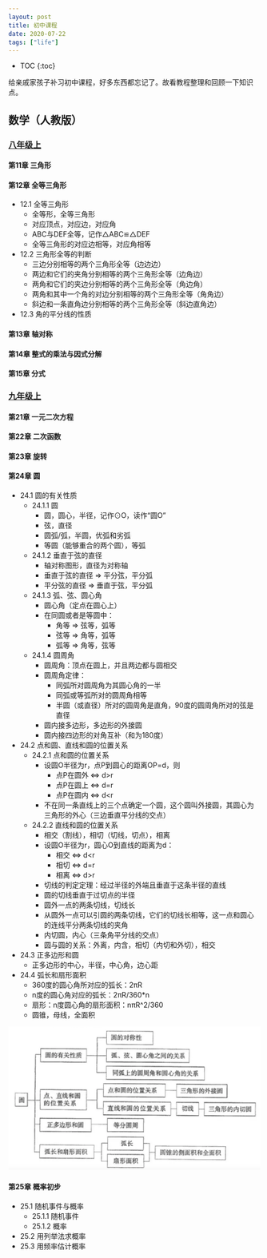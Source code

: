 ```yaml
---
layout: post
title: 初中课程
date: 2020-07-22
tags: ["life"]
---
```


* TOC
{:toc}

给亲戚家孩子补习初中课程，好多东西都忘记了。故看教程整理和回顾一下知识点。

## 数学（人教版）

### [八年级上](https://mp.weixin.qq.com/mp/homepage?__biz=MzU3NTg3MTYyMQ==&hid=8&sn=49a9d0cb1f703682fb577a464e3f4e75&scene=25)

#### 第11章 三角形

#### 第12章 全等三角形

- 12.1 全等三角形
	- 全等形，全等三角形
	- 对应顶点，对应边，对应角
	- ABC与DEF全等，记作△ABC≌△DEF
	- 全等三角形的对应边相等，对应角相等
- 12.2 三角形全等的判断
	- 三边分别相等的两个三角形全等（边边边）
	- 两边和它们的夹角分别相等的两个三角形全等（边角边）
	- 两角和它们的夹边分别相等的两个三角形全等（角边角）
	- 两角和其中一个角的对边分别相等的两个三角形全等（角角边）
	- 斜边和一条直角边分别相等的两个三角形全等（斜边直角边）
- 12.3 角的平分线的性质

#### 第13章 轴对称

#### 第14章 整式的乘法与因式分解

#### 第15章 分式


### [九年级上](https://mp.weixin.qq.com/mp/homepage?__biz=MzU3NTg3MTYyMQ==&hid=9&sn=8c04740f5f1b00dde586186932fad3d1&scene=25)

#### 第21章 一元二次方程

#### 第22章 二次函数

#### 第23章 旋转

#### 第24章 圆

- 24.1 圆的有关性质
	- 24.1.1 圆
		- 圆，圆心，半径，记作⊙O，读作“圆O”
		- 弦，直径
		- 圆弧/弧，半圆，优弧和劣弧
		- 等圆（能够重合的两个圆），等弧
	- 24.1.2 垂直于弦的直径
		- 轴对称图形，直径为对称轴
		- 垂直于弦的直径 => 平分弦，平分弧
		- 平分弦的直径 => 垂直于弦，平分弧
	- 24.1.3 弧、弦、圆心角
		- 圆心角（定点在圆心上）
		- 在同圆或者是等圆中：
			- 角等 => 弦等，弧等
			- 弦等 => 角等，弧等
			- 弧等 => 角等，弦等
	- 24.1.4 圆周角
		- 圆周角：顶点在圆上，并且两边都与圆相交
		- 圆周角定律：
			- 同弧所对圆周角为其圆心角的一半
			- 同弧或等弧所对的圆周角相等
			- 半圆（或直径）所对的圆周角是直角，90度的圆周角所对的弦是直径
		- 圆内接多边形，多边形的外接圆
		- 圆内接四边形的对角互补（和为180度）
- 24.2 点和圆、直线和圆的位置关系
	- 24.2.1 点和圆的位置关系
		- 设圆O半径为r，点P到圆心的距离OP=d，则
			- 点P在圆外 <=> d>r
			- 点P在圆上 <=> d=r
			- 点P在圆内 <=> d<r
		- 不在同一条直线上的三个点确定一个圆，这个圆叫外接圆，其圆心为三角形的外心（三边垂直平分线的交点）
	- 24.2.2 直线和圆的位置关系
		- 相交（割线），相切（切线，切点），相离
		- 设圆O半径为r，圆心O到直线的距离为d：
			- 相交 <=> d<r
			- 相切 <=> d=r
			- 相离 <=> d>r
		- 切线的判定定理：经过半径的外端且垂直于这条半径的直线
		- 圆的切线垂直于过切点的半径
		- 圆外一点的两条切线，切线长
		- 从圆外一点可以引圆的两条切线，它们的切线长相等，这一点和圆心的连线平分两条切线的夹角
		- 内切圆，内心（三条角平分线的交点）
		- 圆与圆的关系：外离，内含，相切（内切和外切），相交
- 24.3 正多边形和圆
	- 正多边形的中心，半径，中心角，边心距
- 24.4 弧长和扇形面积
	- 360度的圆心角所对应的弧长：2πR
	- n度的圆心角对应的弧长：2πR/360*n
	- 扇形：n度圆心角的扇形面积：nπR^2/360
	- 圆锥，母线，全面积

![](/images/math_chapter24.png)

#### 第25章 概率初步

- 25.1 随机事件与概率
	- 25.1.1 随机事件
	- 25.1.2 概率
- 25.2 用列举法求概率
- 25.3 用频率估计概率

